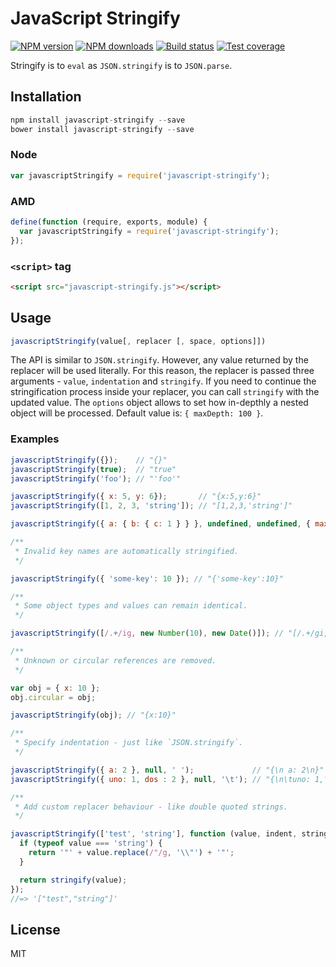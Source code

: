 # JavaScript Stringify

[![NPM version][npm-image]][npm-url]
[![NPM downloads][downloads-image]][downloads-url]
[![Build status][travis-image]][travis-url]
[![Test coverage][coveralls-image]][coveralls-url]

Stringify is to `eval` as `JSON.stringify` is to `JSON.parse`.

## Installation

```javascript
npm install javascript-stringify --save
bower install javascript-stringify --save
```

### Node

```javascript
var javascriptStringify = require('javascript-stringify');
```

### AMD

```javascript
define(function (require, exports, module) {
  var javascriptStringify = require('javascript-stringify');
});
```

### `<script>` tag

```html
<script src="javascript-stringify.js"></script>
```

## Usage

```javascript
javascriptStringify(value[, replacer [, space, options]])
```

The API is similar to `JSON.stringify`. However, any value returned by the replacer will be used literally. For this reason, the replacer is passed three arguments - `value`, `indentation` and `stringify`. If you need to continue the stringification process inside your replacer, you can call `stringify` with the updated value.
The `options` object allows to set how in-depthly a nested object will be processed. Default value is: `{ maxDepth: 100 }`. 

### Examples

```javascript
javascriptStringify({});    // "{}"
javascriptStringify(true);  // "true"
javascriptStringify('foo'); // "'foo'"

javascriptStringify({ x: 5, y: 6});       // "{x:5,y:6}"
javascriptStringify([1, 2, 3, 'string']); // "[1,2,3,'string']"

javascriptStringify({ a: { b: { c: 1 } } }, undefined, undefined, { maxDepth: 2 }); // "{a:{b:{}}}"

/**
 * Invalid key names are automatically stringified.
 */

javascriptStringify({ 'some-key': 10 }); // "{'some-key':10}"

/**
 * Some object types and values can remain identical.
 */

javascriptStringify([/.+/ig, new Number(10), new Date()]); // "[/.+/gi,new Number(10),new Date(1406623295732)]"

/**
 * Unknown or circular references are removed.
 */

var obj = { x: 10 };
obj.circular = obj;

javascriptStringify(obj); // "{x:10}"

/**
 * Specify indentation - just like `JSON.stringify`.
 */

javascriptStringify({ a: 2 }, null, ' ');             // "{\n a: 2\n}"
javascriptStringify({ uno: 1, dos : 2 }, null, '\t'); // "{\n\tuno: 1,\n\tdos: 2\n}"

/**
 * Add custom replacer behaviour - like double quoted strings.
 */

javascriptStringify(['test', 'string'], function (value, indent, stringify) {
  if (typeof value === 'string') {
    return '"' + value.replace(/"/g, '\\"') + '"';
  }

  return stringify(value);
});
//=> '["test","string"]'
```

## License

MIT

[npm-image]: https://img.shields.io/npm/v/javascript-stringify.svg?style=flat
[npm-url]: https://npmjs.org/package/javascript-stringify
[downloads-image]: https://img.shields.io/npm/dm/javascript-stringify.svg?style=flat
[downloads-url]: https://npmjs.org/package/javascript-stringify
[travis-image]: https://img.shields.io/travis/blakeembrey/javascript-stringify.svg?style=flat
[travis-url]: https://travis-ci.org/blakeembrey/javascript-stringify
[coveralls-image]: https://img.shields.io/coveralls/blakeembrey/javascript-stringify.svg?style=flat
[coveralls-url]: https://coveralls.io/r/blakeembrey/javascript-stringify?branch=master
